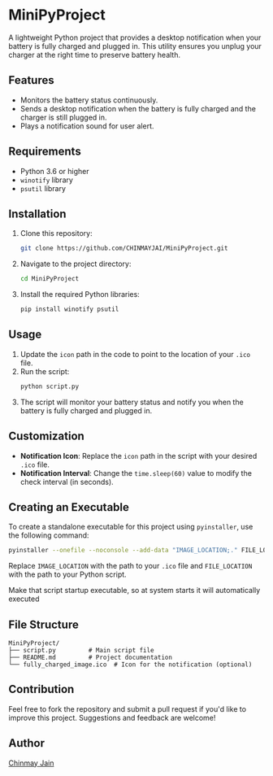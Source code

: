 # MiniPyProject

A lightweight Python project that provides a desktop notification when your battery is fully charged and plugged in. This utility ensures you unplug your charger at the right time to preserve battery health.

## Features

- Monitors the battery status continuously.
- Sends a desktop notification when the battery is fully charged and the charger is still plugged in.
- Plays a notification sound for user alert.

## Requirements

- Python 3.6 or higher
- `winotify` library
- `psutil` library

## Installation

1. Clone this repository:
   ```bash
   git clone https://github.com/CHINMAYJAI/MiniPyProject.git
   ```
2. Navigate to the project directory:
   ```bash
   cd MiniPyProject
   ```
3. Install the required Python libraries:
   ```bash
   pip install winotify psutil
   ```

## Usage

1. Update the `icon` path in the code to point to the location of your `.ico` file.
2. Run the script:
   ```bash
   python script.py
   ```
3. The script will monitor your battery status and notify you when the battery is fully charged and plugged in.

## Customization

- **Notification Icon**: Replace the `icon` path in the script with your desired `.ico` file.
- **Notification Interval**: Change the `time.sleep(60)` value to modify the check interval (in seconds).

## Creating an Executable

To create a standalone executable for this project using `pyinstaller`, use the following command:
```bash
pyinstaller --onefile --noconsole --add-data "IMAGE_LOCATION;." FILE_LOCATION
```
Replace `IMAGE_LOCATION` with the path to your `.ico` file and `FILE_LOCATION` with the path to your Python script.

Make that script startup executable, so at system starts it will automatically executed

## File Structure

```
MiniPyProject/
├── script.py         # Main script file
├── README.md         # Project documentation
└── fully_charged_image.ico  # Icon for the notification (optional)
```


## Contribution

Feel free to fork the repository and submit a pull request if you'd like to improve this project. Suggestions and feedback are welcome!

## Author

[Chinmay Jain](https://github.com/CHINMAYJAI)
